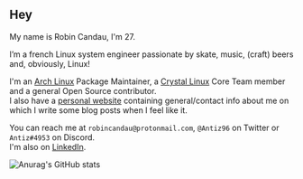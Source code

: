 ## Hey

My name is Robin Candau, I'm 27.  
  
I’m a french Linux system engineer passionate by skate, music, (craft) beers and, obviously, Linux!  
  
I'm an [Arch Linux](https://archlinux.org/) Package Maintainer, a [Crystal Linux](https://getcryst.al/) Core Team member and a general Open Source contributor.  
I also have a [personal website](https://antiz.fr) containing general/contact info about me on which I write some blog posts when I feel like it.  
  
You can reach me at `robincandau@protonmail.com`, `@Antiz96` on Twitter or `Antiz#4953` on Discord.  
I'm also on [LinkedIn](https://www.linkedin.com/in/robin-candau-3083a2173/?locale=en_US).  
  
![Anurag's GitHub stats](https://github-readme-stats.vercel.app/api?username=Antiz96&count_private=true&show_icons=true&theme=tokyonight)
